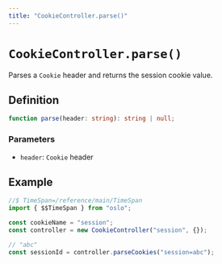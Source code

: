 ```yaml
---
title: "CookieController.parse()"
---
```


# `CookieController.parse()`

Parses a `Cookie` header and returns the session cookie value.

## Definition

```ts
function parse(header: string): string | null;
```

### Parameters

- `header`: `Cookie` header

## Example

```ts
//$ TimeSpan=/reference/main/TimeSpan
import { $$TimeSpan } from "oslo";

const cookieName = "session";
const controller = new CookieController("session", {});

// "abc"
const sessionId = controller.parseCookies("session=abc");
```
